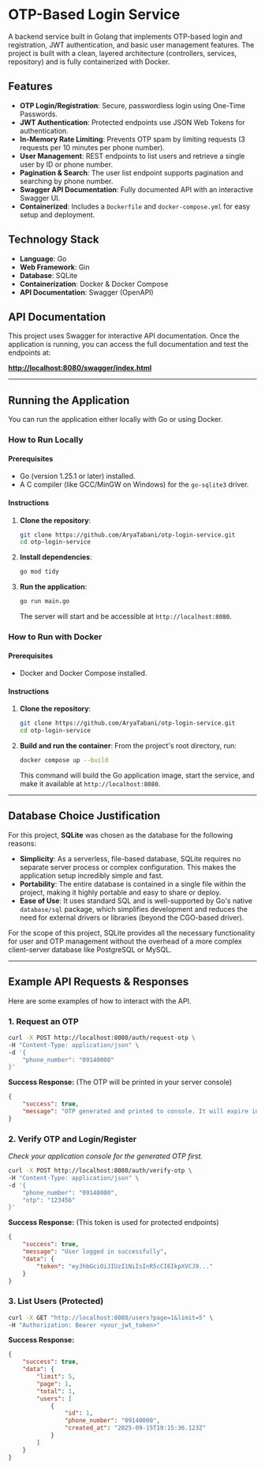 # OTP-Based Login Service

A backend service built in Golang that implements OTP-based login and registration, JWT authentication, and basic user management features. The project is built with a clean, layered architecture (controllers, services, repository) and is fully containerized with Docker.

## Features

* **OTP Login/Registration**: Secure, passwordless login using One-Time Passwords.
* **JWT Authentication**: Protected endpoints use JSON Web Tokens for authentication.
* **In-Memory Rate Limiting**: Prevents OTP spam by limiting requests (3 requests per 10 minutes per phone number).
* **User Management**: REST endpoints to list users and retrieve a single user by ID or phone number.
* **Pagination & Search**: The user list endpoint supports pagination and searching by phone number.
* **Swagger API Documentation**: Fully documented API with an interactive Swagger UI.
* **Containerized**: Includes a `Dockerfile` and `docker-compose.yml` for easy setup and deployment.

## Technology Stack

* **Language**: Go
* **Web Framework**: Gin
* **Database**: SQLite
* **Containerization**: Docker & Docker Compose
* **API Documentation**: Swagger (OpenAPI)

## API Documentation

This project uses Swagger for interactive API documentation. Once the application is running, you can access the full documentation and test the endpoints at:

[**http://localhost:8080/swagger/index.html**](http://localhost:8080/swagger/index.html)


---
## Running the Application

You can run the application either locally with Go or using Docker.

### How to Run Locally

#### Prerequisites
* Go (version 1.25.1 or later) installed.
* A C compiler (like GCC/MinGW on Windows) for the `go-sqlite3` driver.

#### Instructions
1.  **Clone the repository**:
    ```bash
    git clone https://github.com/AryaTabani/otp-login-service.git
    cd otp-login-service
    ```

2.  **Install dependencies**:
    ```bash
    go mod tidy
    ```

3.  **Run the application**:
    ```bash
    go run main.go
    ```
    The server will start and be accessible at `http://localhost:8080`.

### How to Run with Docker

#### Prerequisites
* Docker and Docker Compose installed.

#### Instructions
1.  **Clone the repository**:
    ```bash
    git clone https://github.com/AryaTabani/otp-login-service.git
    cd otp-login-service
    ```

2.  **Build and run the container**:
    From the project's root directory, run:
    ```bash
    docker compose up --build
    ```
    This command will build the Go application image, start the service, and make it available at `http://localhost:8080`.

---
## Database Choice Justification

For this project, **SQLite** was chosen as the database for the following reasons:

* **Simplicity**: As a serverless, file-based database, SQLite requires no separate server process or complex configuration. This makes the application setup incredibly simple and fast.
* **Portability**: The entire database is contained in a single file within the project, making it highly portable and easy to share or deploy.
* **Ease of Use**: It uses standard SQL and is well-supported by Go's native `database/sql` package, which simplifies development and reduces the need for external drivers or libraries (beyond the CGO-based driver).

For the scope of this project, SQLite provides all the necessary functionality for user and OTP management without the overhead of a more complex client-server database like PostgreSQL or MySQL.

---
## Example API Requests & Responses

Here are some examples of how to interact with the API.

### 1. Request an OTP

```bash
curl -X POST http://localhost:8080/auth/request-otp \
-H "Content-Type: application/json" \
-d '{
    "phone_number": "09140000"
}'
```
**Success Response:** (The OTP will be printed in your server console)
```json
{
    "success": true,
    "message": "OTP generated and printed to console. It will expire in 2 minutes."
}
```

### 2. Verify OTP and Login/Register

_Check your application console for the generated OTP first._

```bash
curl -X POST http://localhost:8080/auth/verify-otp \
-H "Content-Type: application/json" \
-d '{
    "phone_number": "09140000",
    "otp": "123456"
}'
```
**Success Response:** (This token is used for protected endpoints)
```json
{
    "success": true,
    "message": "User logged in successfully",
    "data": {
        "token": "eyJhbGciOiJIUzI1NiIsInR5cCI6IkpXVCJ9..."
    }
}
```

### 3. List Users (Protected)

```bash
curl -X GET "http://localhost:8080/users?page=1&limit=5" \
-H "Authorization: Bearer <your_jwt_token>"
```
**Success Response:**
```json
{
    "success": true,
    "data": {
        "limit": 5,
        "page": 1,
        "total": 1,
        "users": [
            {
                "id": 1,
                "phone_number": "09140000",
                "created_at": "2025-09-15T19:15:36.123Z"
            }
        ]
    }
}
```

